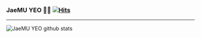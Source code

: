 ### JaeMU YEO 👨‍💻  [![Hits](https://hits.seeyoufarm.com/api/count/incr/badge.svg?url=https%3A%2F%2Fgithub.com%2FjaemuYeo&count_bg=%233DC4C8&title_bg=%23555555&icon=&icon_color=%23E7E7E7&title=hits&edge_flat=false)](https://hits.seeyoufarm.com)

-------------------------

![JaeMU YEO github stats](https://github-readme-stats.vercel.app/api?username=jaemuYeo&show_icons=true)
